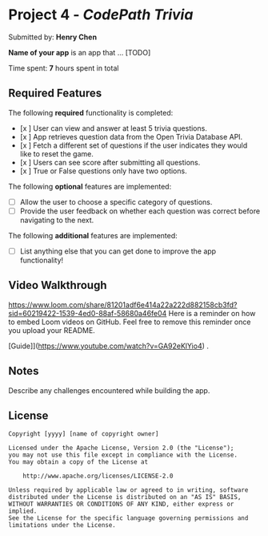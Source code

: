# Project 4 - *CodePath Trivia*

Submitted by: **Henry Chen**

**Name of your app** is an app that ... [TODO] 

Time spent: **7** hours spent in total

## Required Features

The following **required** functionality is completed:

- [x ] User can view and answer at least 5 trivia questions.
- [x ] App retrieves question data from the Open Trivia Database API.
- [x ] Fetch a different set of questions if the user indicates they would like to reset the game.
- [x ] Users can see score after submitting all questions.
- [x ] True or False questions only have two options.


The following **optional** features are implemented:

  
- [ ] Allow the user to choose a specific category of questions.
- [ ] Provide the user feedback on whether each question was correct before navigating to the next.

The following **additional** features are implemented:

- [ ] List anything else that you can get done to improve the app functionality!

## Video Walkthrough
https://www.loom.com/share/81201adf6e414a22a222d882158cb3fd?sid=60219422-1539-4ed0-88af-58680a46fe04
Here is a reminder on how to embed Loom videos on GitHub. Feel free to remove this reminder once you upload your README. 

[Guide]](https://www.youtube.com/watch?v=GA92eKlYio4) .

## Notes

Describe any challenges encountered while building the app.

## License

    Copyright [yyyy] [name of copyright owner]

    Licensed under the Apache License, Version 2.0 (the "License");
    you may not use this file except in compliance with the License.
    You may obtain a copy of the License at

        http://www.apache.org/licenses/LICENSE-2.0

    Unless required by applicable law or agreed to in writing, software
    distributed under the License is distributed on an "AS IS" BASIS,
    WITHOUT WARRANTIES OR CONDITIONS OF ANY KIND, either express or implied.
    See the License for the specific language governing permissions and
    limitations under the License.
